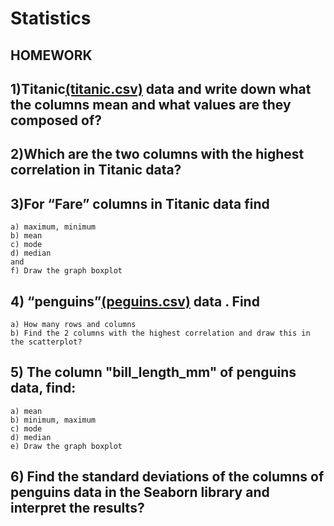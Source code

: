 # Statistics

## HOMEWORK
## 1)Titanic<a href="https://github.com/InfotechAcademy/statistics_-/blob/main/titanic.csv">(titanic.csv)</a> data and write down what the columns mean and what values are they composed of? 

## 2)Which are the two columns with the highest correlation in Titanic data?


## 3)For “Fare” columns in Titanic data find
    a) maximum, minimum
    b) mean
    c) mode
    d) median
    and
    f) Draw the graph boxplot

## 4) “penguins”<a href="https://github.com/InfotechAcademy/statistics_-/blob/main/penguins.csv">(peguins.csv)</a> data . Find
    a) How many rows and columns
    b) Find the 2 columns with the highest correlation and draw this in the scatterplot?

## 5) The column "bill_length_mm" of penguins data, find:
    a) mean
    b) minimum, maximum
    c) mode
    d) median
    e) Draw the graph boxplot

## 6) Find the standard deviations of the columns of penguins data in the Seaborn library and interpret the results?
